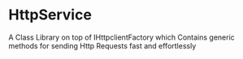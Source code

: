 # HttpService
A Class Library on top of IHttpclientFactory which Contains generic methods for sending Http Requests fast and effortlessly 
